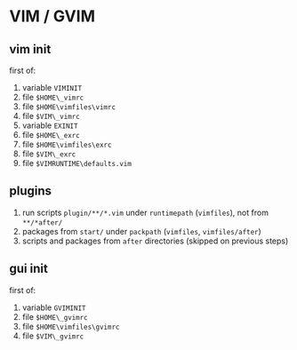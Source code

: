 # VIM / GVIM

## vim init

first of:

1. variable `VIMINIT`
1. file  `$HOME\_vimrc`
1. file `$HOME\vimfiles\vimrc`
1. file `$VIM\_vimrc`
1. variable `EXINIT`
1. file  `$HOME\_exrc`
1. file `$HOME\vimfiles\exrc`
1. file `$VIM\_exrc`
1. file `$VIMRUNTIME\defaults.vim`

## plugins

1. run scripts `plugin/**/*.vim` under `runtimepath` (`vimfiles`), 
    not from `**/*after/`
1. packages from `start/` under `packpath` (`vimfiles`, `vimfiles/after`)
1. scripts and packages from `after` directories (skipped on previous steps)

## gui init

first of:

1. variable `GVIMINIT`
1. file  `$HOME\_gvimrc`
1. file `$HOME\vimfiles\gvimrc`
1. file `$VIM\_gvimrc`


